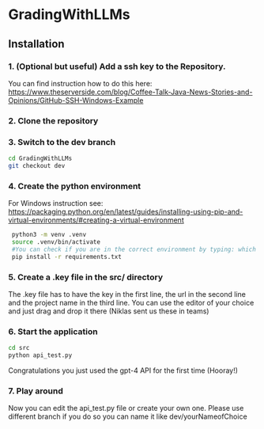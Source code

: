 # GradingWithLLMs
## Installation
### 1. (Optional but useful) Add a ssh key to the Repository. 
You can find instruction how to do this here: https://www.theserverside.com/blog/Coffee-Talk-Java-News-Stories-and-Opinions/GitHub-SSH-Windows-Example
### 2. Clone the repository
### 3. Switch to the dev branch
```bash
cd GradingWithLLMs
git checkout dev
```
### 4. Create the python environment
For Windows instruction see: https://packaging.python.org/en/latest/guides/installing-using-pip-and-virtual-environments/#creating-a-virtual-environment
```bash
 python3 -m venv .venv
 source .venv/bin/activate
 #You can check if you are in the correct environment by typing: which python
 pip install -r requirements.txt
```
### 5. Create a .key file in the src/ directory
The .key file has to have the key in the first line, the url in the second line and the project name in the third line. You can use  the editor of your choice and just drag and drop it there
(Niklas sent us these in teams)
### 6. Start the application
```bash
cd src
python api_test.py
```
Congratulations you just used the gpt-4 API for the first time (Hooray!)

### 7. Play around
Now you can edit the api_test.py file or create your own one. Please use different branch if you do so you can name it like dev/yourNameofChoice

